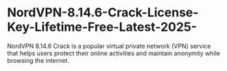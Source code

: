 # NordVPN-8.14.6-Crack-License-Key-Lifetime-Free-Latest-2025-
NordVPN 8.14.6 Crack is a popular virtual private network (VPN) service that helps users protect their online activities and maintain anonymity while browsing the internet.
